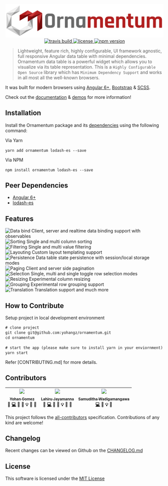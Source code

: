 <p align="center">
  <img src="./documentation/ornamentum.svg" alt="ornamentum"/>
  
  <a href="https://travis-ci.org/yohangz/ornamentum">
    <img src="https://travis-ci.org/yohangz/ornamentum.svg?branch=master" alt="travis build" height="18">
  </a>
  <a href="https://github.com/yohangz/ornamentum/blob/master/LICENSE">
    <img src="http://img.shields.io/badge/license-MIT-blue.svg?style=flat" alt="license" height="18">
  </a>  
  <a href="https://badge.fury.io/js/ornamentum">
    <img src="https://badge.fury.io/js/ornamentum.svg" alt="npm version" height="18">
  </a>
</p>

> Lightweight, feature rich, highly configurable, UI framework agnostic, full responsive Angular data table with minimal dependencies. 
Ornamentum data table is a powerful widget which allows you to visualize via its table representation. This is a ```Highly Configurable``` ```Open Source``` library which has ```Minimum Dependency Support``` and works in all most all the well-known browsers. 

It was built for modern browsers using [Angular 6+](https://angular.io/), [Bootstrap](https://getbootstrap.com/) & [SCSS](https://sass-lang.com/).

Check out the [documentation](https://ornamentum.app/api-docs/) & [demos](https://ornamentum.app/) for more information!

## Installation

Install the Ornamentum package and its [dependencies](#peer-dependencies) using the following command:

Via Yarn

```yarn add ornamentum lodash-es --save```

Via NPM

```npm install ornamentum lodash-es --save```

## Peer Dependencies

* [Angular 6+](https://angular.io/)
* [lodash-es](https://www.npmjs.com/package/lodash-es)

## Features

<img src="./documentation/data.svg" alt="Data bind"/> Client, server and realtime data binding support with observables </br>
<img src="./documentation/sort.svg" alt="Sorting"/> Single and multi column sorting </br>
<img src="./documentation/filter.svg" alt="Filtering"/> Single and multi value filtering </br>
<img src="./documentation/layout.svg" alt="Layouting"/> Custom layout templating support </br>
<img src="./documentation/persist.svg" alt="Persistence"/> Data table state persistence with session/local storage modes </br>
<img src="./documentation/paging.svg" alt="Paging"/> Client and server side pagination </br>
<img src="./documentation/select.svg" alt="Selection"/> Single, multi and single toggle row selection modes </br>
<img src="./documentation/resize.svg" alt="Resizing"/> Experimental column resizing </br>
<img src="./documentation/group.svg" alt="Grouping"/> Experimental row grouping support </br>
<img src="./documentation/translate.svg" alt="Translation"/> Translation support and much more

## How to Contribute

Setup project in local development environment

```
# clone project
git clone git@github.com:yohangz/ornamentum.git
cd ornamentum

# start the app (please make sure to install yarn in your enviornment)
yarn start
```
Refer [CONTRIBUTING.md] for more details.

## Contributors

<!-- ALL-CONTRIBUTORS-LIST:START - Do not remove or modify this section -->
|[<img src="https://avatars2.githubusercontent.com/u/5279079?s=400&v=4" width="100px;"/><br /><sub>Yohan Gomez</sub>][yohan-profile]<br />💬 [💻](https://github.com/yohangz/ornamentum/commits?author=yohangz) 📖 🎨 💡 🤔 👀|[<img src="https://avatars2.githubusercontent.com/u/6312524?s=400&u=efc9267c6f903c379fafaaf7b3b0d9a939474c01&v=4" width="100px;"/><br /><sub>Lahiru Jayamanna</sub>][lahiru-profile]<br />💬 [💻](https://github.com/yohangz/ornamentum/commits?author=lahiruz) 📖 🎨 💡 🤔 👀|[<img src="https://avatars2.githubusercontent.com/u/35022498?s=400&v=4" width="100px;"/><br /><sub>Samuditha Wadigamangawa</sub>][samuditha-profile]<br />[💻](https://github.com/yohangz/ornamentum/commits?author=samudithaw) 🎨 💡 🤔|
| :---: | :---: | :---: |
<!-- ALL-CONTRIBUTORS-LIST:END -->

This project follows the [all-contributors](https://github.com/kentcdodds/all-contributors) specification.
Contributions of any kind are welcome!

## Changelog

Recent changes can be viewed on Github on the [CHANGELOG.md](https://github.com/yohangz/ornamentum/blob/master/CHANGELOG.md)

## License

This software is licensed under the [MIT License][license]

[license-badge]: http://img.shields.io/badge/license-MIT-blue.svg?style=flat
[license]: https://github.com/yohangz/ornamentum/blob/master/LICENSE

[yohan-profile]: https://github.com/yohangz
[lahiru-profile]: https://github.com/lahiruz
[samuditha-profile]: https://github.com/samudithaw
